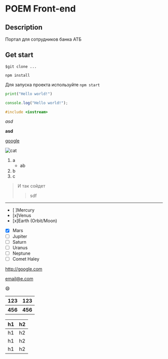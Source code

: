 # POEM Front-end

## Description

Портал для сотрудников банка АТБ

## Get start

`$git clone ...`

```
npm install
```

Для запуска проекта используйте `npm start`

```python
print("Hello world!")
```

```javascript
console.log("Hello world!");
```

```c++
#include <iostream>
```

_asd_

**asd**

[google](https://www.google.com/)

![cat](https://i.natgeofe.com/n/548467d8-c5f1-4551-9f58-6817a8d2c45e/NationalGeographic_2572187_square.jpg)

1. a
   - ab
2. b
3. c

> И так сойдет
>
> > sdf

---

- [ ]Mercury
- [x]Venus
- [x]Earth (Orbit/Moon)
- [x] Mars
- [ ] Jupiter
- [ ] Saturn
- [ ] Uranus
- [ ] Neptune
- [ ] Comet Haley

<http://google.com>

<email@e.com>

:smile:

<table>
    <tr>
        <th>
        123
        </th>
        <th>
        123
        </th>
    </tr>
    <tr>
        <th>
        456
        </th>
        <th>
        456
        </th>
    </tr>
</table>

| h1  | h2  |
| --- | --- |
| h1  | h2  |
| h1  | h2  |
| h1  | h2  |
